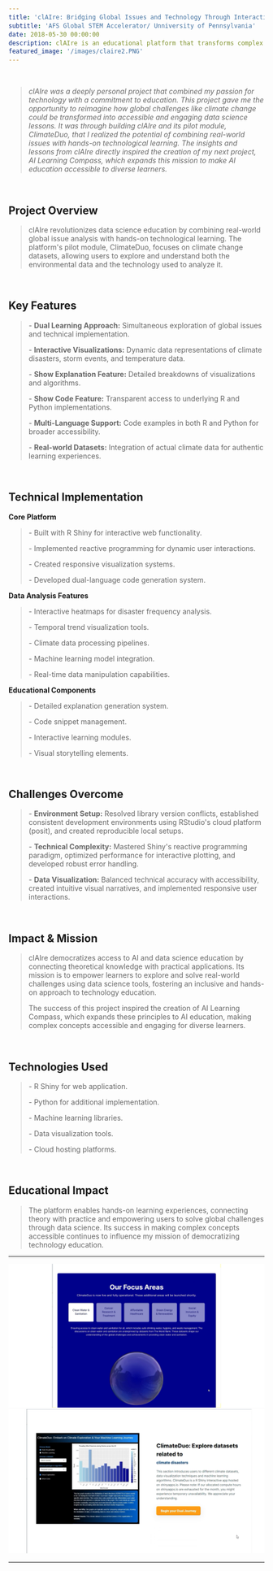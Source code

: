 ```yaml
---
title: 'clAIre: Bridging Global Issues and Technology Through Interactive Learning'
subtitle: 'AFS Global STEM Accelerator/ Unniversity of Pennsylvania'
date: 2018-05-30 00:00:00
description: clAIre is an educational platform that transforms complex data science concepts into accessible, interactive learning experiences. Through its pilot module ClimateDuo, users explore climate change data while learning practical coding and analysis skills in R and Python.
featured_image: '/images/claire2.PNG'
---
```


<br>
 
<blockquote> 
<p style="color: #666;"><em>
clAIre was a deeply personal project that combined my passion for technology with a commitment to education. This project gave me the opportunity to reimagine how global challenges like climate change could be transformed into accessible and engaging data science lessons. It was through building clAIre and its pilot module, ClimateDuo, that I realized the potential of combining real-world issues with hands-on technological learning. The insights and lessons from clAIre directly inspired the creation of my next project, AI Learning Compass, which expands this mission to make AI education accessible to diverse learners. </blockquote>   
</p></em>


<br>  

<h2>Project Overview</h2>  
<blockquote> 
<p style="color: #666;"> 
clAIre revolutionizes data science education by combining real-world global issue analysis with hands-on technological learning. The platform's pilot module, ClimateDuo, focuses on climate change datasets, allowing users to explore and understand both the environmental data and the technology used to analyze it.  
</p> 
</blockquote>  

<br>  

<h2>Key Features</h2>  
<blockquote> 
<p style="color: #666;"> 
- <strong>Dual Learning Approach:</strong> Simultaneous exploration of global issues and technical implementation. 
</p> 
<p style="color: #666;"> 
- <strong>Interactive Visualizations:</strong> Dynamic data representations of climate disasters, storm events, and temperature data. 
</p> 
<p style="color: #666;"> 
- <strong>Show Explanation Feature:</strong> Detailed breakdowns of visualizations and algorithms. 
</p> 
<p style="color: #666;"> 
- <strong>Show Code Feature:</strong> Transparent access to underlying R and Python implementations. 
</p> 
<p style="color: #666;"> 
- <strong>Multi-Language Support:</strong> Code examples in both R and Python for broader accessibility. 
</p> 
<p style="color: #666;"> 
- <strong>Real-world Datasets:</strong> Integration of actual climate data for authentic learning experiences. 
</p> 
</blockquote>  

<br>  

<h2>Technical Implementation</h2>  

<strong>Core Platform</strong>  
<blockquote> 
<p style="color: #666;"> 
- Built with R Shiny for interactive web functionality. 
</p> 
<p style="color: #666;"> 
- Implemented reactive programming for dynamic user interactions. 
</p> 
<p style="color: #666;"> 
- Created responsive visualization systems. 
</p> 
<p style="color: #666;"> 
- Developed dual-language code generation system. 
</p> 
</blockquote>  

<strong>Data Analysis Features</strong>  
<blockquote> 
<p style="color: #666;"> 
- Interactive heatmaps for disaster frequency analysis. 
</p> 
<p style="color: #666;"> 
- Temporal trend visualization tools. 
</p> 
<p style="color: #666;"> 
- Climate data processing pipelines. 
</p> 
<p style="color: #666;"> 
- Machine learning model integration. 
</p> 
<p style="color: #666;"> 
- Real-time data manipulation capabilities. 
</p> 
</blockquote>  

<strong>Educational Components</strong>  
<blockquote> 
<p style="color: #666;"> 
- Detailed explanation generation system. 
</p> 
<p style="color: #666;"> 
- Code snippet management. 
</p> 
<p style="color: #666;"> 
- Interactive learning modules. 
</p> 
<p style="color: #666;"> 
- Visual storytelling elements. 
</p> 
</blockquote>  

<br>  

<h2>Challenges Overcome</h2>  
<blockquote> 
<p style="color: #666;"> 
- <strong>Environment Setup:</strong> Resolved library version conflicts, established consistent development environments using RStudio's cloud platform (posit), and created reproducible local setups. 
</p> 
<p style="color: #666;"> 
- <strong>Technical Complexity:</strong> Mastered Shiny's reactive programming paradigm, optimized performance for interactive plotting, and developed robust error handling. 
</p> 
<p style="color: #666;"> 
- <strong>Data Visualization:</strong> Balanced technical accuracy with accessibility, created intuitive visual narratives, and implemented responsive user interactions. 
</p> 
</blockquote>  

<br>  

<h2>Impact & Mission</h2>  
<blockquote> 
<p style="color: #666;"> 
clAIre democratizes access to AI and data science education by connecting theoretical knowledge with practical applications. Its mission is to empower learners to explore and solve real-world challenges using data science tools, fostering an inclusive and hands-on approach to technology education.  
</p> 
<p style="color: #666;"> 
The success of this project inspired the creation of AI Learning Compass, which expands these principles to AI education, making complex concepts accessible and engaging for diverse learners.  
</p> 
</blockquote>  

<br>  

<h2>Technologies Used</h2>  
<blockquote> 
<p style="color: #666;"> 
- R Shiny for web application. 
</p> 
<p style="color: #666;"> 
- Python for additional implementation. 
</p> 
<p style="color: #666;"> 
- Machine learning libraries. 
</p> 
<p style="color: #666;"> 
- Data visualization tools. 
</p> 
<p style="color: #666;"> 
- Cloud hosting platforms. 
</p> 
</blockquote>  

<br>  

<h2>Educational Impact</h2>  
<blockquote> 
<p style="color: #666;"> 
The platform enables hands-on learning experiences, connecting theory with practice and empowering users to solve global challenges through data science. Its success in making complex concepts accessible continues to influence my mission of democratizing technology education.  
</p> 
</blockquote>  




---


<div class="gallery" data-columns="1">
	<img src="/images/claire1.PNG">
	<img src="/images/claire2.PNG">
</div>


---



